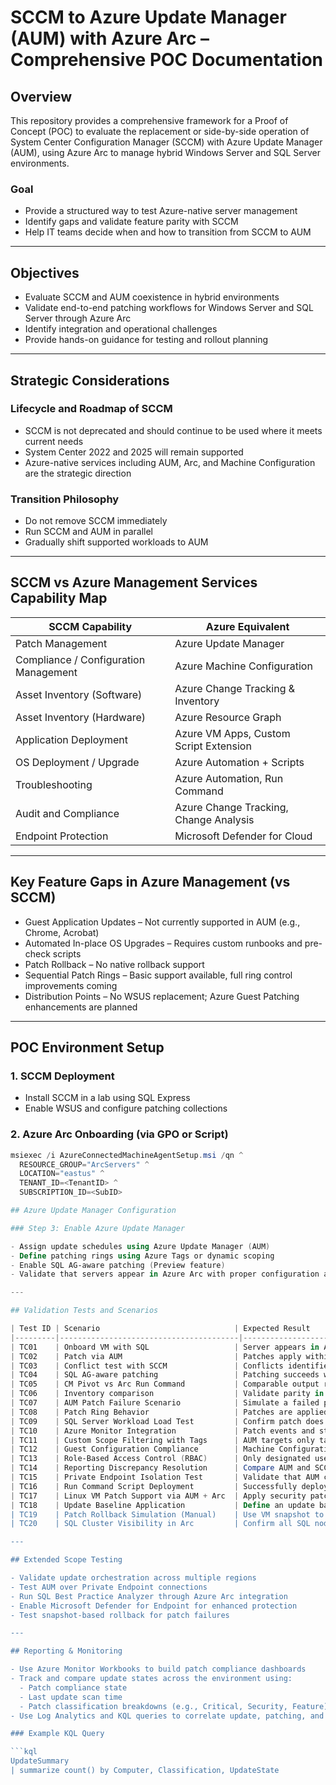 # SCCM to Azure Update Manager (AUM) with Azure Arc – Comprehensive POC Documentation

## Overview

This repository provides a comprehensive framework for a Proof of Concept (POC) to evaluate the replacement or side-by-side operation of System Center Configuration Manager (SCCM) with Azure Update Manager (AUM), using Azure Arc to manage hybrid Windows Server and SQL Server environments.

### Goal

- Provide a structured way to test Azure-native server management
- Identify gaps and validate feature parity with SCCM
- Help IT teams decide when and how to transition from SCCM to AUM

---

## Objectives

- Evaluate SCCM and AUM coexistence in hybrid environments
- Validate end-to-end patching workflows for Windows Server and SQL Server through Azure Arc
- Identify integration and operational challenges
- Provide hands-on guidance for testing and rollout planning

---

## Strategic Considerations

### Lifecycle and Roadmap of SCCM

- SCCM is not deprecated and should continue to be used where it meets current needs
- System Center 2022 and 2025 will remain supported
- Azure-native services including AUM, Arc, and Machine Configuration are the strategic direction

### Transition Philosophy

- Do not remove SCCM immediately
- Run SCCM and AUM in parallel
- Gradually shift supported workloads to AUM

---

## SCCM vs Azure Management Services Capability Map

| SCCM Capability                       | Azure Equivalent                                |
|--------------------------------------|-------------------------------------------------|
| Patch Management                     | Azure Update Manager                            |
| Compliance / Configuration Management| Azure Machine Configuration                     |
| Asset Inventory (Software)           | Azure Change Tracking & Inventory               |
| Asset Inventory (Hardware)           | Azure Resource Graph                            |
| Application Deployment               | Azure VM Apps, Custom Script Extension          |
| OS Deployment / Upgrade              | Azure Automation + Scripts                      |
| Troubleshooting                      | Azure Automation, Run Command                   |
| Audit and Compliance                 | Azure Change Tracking, Change Analysis          |
| Endpoint Protection                  | Microsoft Defender for Cloud                    |

---

## Key Feature Gaps in Azure Management (vs SCCM)

- Guest Application Updates – Not currently supported in AUM (e.g., Chrome, Acrobat)
- Automated In-place OS Upgrades – Requires custom runbooks and pre-check scripts
- Patch Rollback – No native rollback support
- Sequential Patch Rings – Basic support available, full ring control improvements coming
- Distribution Points – No WSUS replacement; Azure Guest Patching enhancements are planned

---

## POC Environment Setup

### 1. SCCM Deployment

- Install SCCM in a lab using SQL Express
- Enable WSUS and configure patching collections

### 2. Azure Arc Onboarding (via GPO or Script)

```powershell
msiexec /i AzureConnectedMachineAgentSetup.msi /qn ^
  RESOURCE_GROUP="ArcServers" ^
  LOCATION="eastus" ^
  TENANT_ID=<TenantID> ^
  SUBSCRIPTION_ID=<SubID>

## Azure Update Manager Configuration

### Step 3: Enable Azure Update Manager

- Assign update schedules using Azure Update Manager (AUM)
- Define patching rings using Azure Tags or dynamic scoping
- Enable SQL AG-aware patching (Preview feature)
- Validate that servers appear in Azure Arc with proper configuration and installed extensions

---

## Validation Tests and Scenarios

| Test ID | Scenario                              | Expected Result                                                                 |
|---------|----------------------------------------|----------------------------------------------------------------------------------|
| TC01    | Onboard VM with SQL                   | Server appears in Azure Arc with compliance and guest configuration extensions  |
| TC02    | Patch via AUM                         | Patches apply within defined maintenance window                                 |
| TC03    | Conflict test with SCCM               | Conflicts identified; either dual scan error or patch rejection                 |
| TC04    | SQL AG-aware patching                 | Patching succeeds without AlwaysOn availability group disruption                |
| TC05    | CM Pivot vs Arc Run Command           | Comparable output returned; execution time differences documented               |
| TC06    | Inventory comparison                  | Validate parity in OS, installed software, and patch data                       |
| TC07    | AUM Patch Failure Scenario            | Simulate a failed patch to observe AUM error reporting and alerting behavior    |
| TC08    | Patch Ring Behavior                   | Patches are applied progressively across tags (e.g., Dev > Staging > Prod)      |
| TC09    | SQL Server Workload Load Test         | Confirm patch does not degrade SQL performance post-install                     |
| TC10    | Azure Monitor Integration             | Patch events and status show up in Monitor dashboards/logs                      |
| TC11    | Custom Scope Filtering with Tags      | AUM targets only tagged resources for patching                                  |
| TC12    | Guest Configuration Compliance        | Machine Configuration policies enforce registry or file state compliance        |
| TC13    | Role-Based Access Control (RBAC)      | Only designated users can manage updates at scope level                         |
| TC14    | Reporting Discrepancy Resolution      | Compare AUM and SCCM compliance reports and explain discrepancies               |
| TC15    | Private Endpoint Isolation Test       | Validate that AUM can patch servers via Private Link only                       |
| TC16    | Run Command Script Deployment         | Successfully deploy a script using Arc Run Command for pre-patch checks         |
| TC17    | Linux VM Patch Support via AUM + Arc  | Apply security patches to an onboarded Linux server and confirm success         |
| TC18    | Update Baseline Application           | Define an update baseline and verify it's applied across a resource group       |
| TC19    | Patch Rollback Simulation (Manual)    | Use VM snapshot to simulate rollback and document guidance                      |
| TC20    | SQL Cluster Visibility in Arc         | Confirm all SQL nodes and health are visible and manageable under Arc           |

---

## Extended Scope Testing

- Validate update orchestration across multiple regions
- Test AUM over Private Endpoint connections
- Run SQL Best Practice Analyzer through Azure Arc integration
- Enable Microsoft Defender for Endpoint for enhanced protection
- Test snapshot-based rollback for patch failures

---

## Reporting & Monitoring

- Use Azure Monitor Workbooks to build patch compliance dashboards
- Track and compare update states across the environment using:
  - Patch compliance state
  - Last update scan time
  - Patch classification breakdowns (e.g., Critical, Security, Feature)
- Use Log Analytics and KQL queries to correlate update, patching, and agent telemetry

### Example KQL Query

```kql
UpdateSummary
| summarize count() by Computer, Classification, UpdateState



